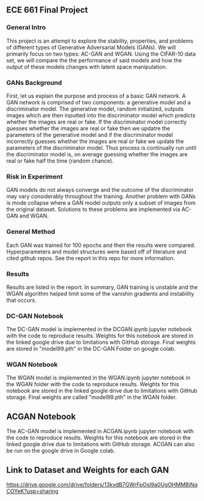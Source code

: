 ## ECE 661 Final Project

### General Intro

This project is an attempt to explore the stability, properties, and problems of different types of Generative Adversarial Models (GANs). We will primarily focus on two types: AC-GAN and WGAN. Using the CIFAR-10 data set, we will compare the the performance of said models and how the output of these models changes with latent space manipulation.

### GANs Background

First, let us explain the purpose and process of a basic GAN network. A GAN network is comprised of two components: a generative model and a discriminator model. The generative model, random initialized, outputs images which are then inputted into the discriminator model which predicts whether the images are real or fake. If the discriminator model correctly guesses whether the images are real or fake then we updatre the parameters of the generative model and if the discriminator model incorrectly guesses whether the images are real or fake we update the parameters of the discriminator model. Thus process is continually run until the discriminator model is, on average guessing whether the images are real or fake half the time (random chance). 

### Risk in Experiment

GAN models do not always converge and the outcome of the discriminator may vary considerably throughout the training. Another problem with GANs is mode collapse where a GAN model outputs only a subset of images from the original dataset. Solutions to these problems are implemented via AC-GAN and WGAN. 

### General Method 

Each GAN was trained for 100 epochs and then the results were compared. Hyperparameters and model structures were based off of literature and cited github repos. See the report in this repo for more information.

### Results

Results are listed in the report. In summary, GAN training is unstable and the WGAN algorithm helped limit some of the vanishin gradients and instability that occurs.

### DC-GAN Notebook 

The DC-GAN model is implemented in the DCGAN.ipynb jupyter notebook with the code to reproduce results. Weights for this notebook are stored in the linked google drive due to limitations with GitHub storage. Final weights are stored in "model99.pth" in the DC-GAN Folder on google colab.

### WGAN Notebook 

The WGAN model is implemented in the WGAN.ipynb jupyter notebook in the WGAN folder with the code to reproduce results. Weights for this notebook are stored in the linked google drive due to limitations with GitHub storage. Final weights are called "model99.pth" in the WGAN folder. 

## ACGAN Notebook

The AC-GAN model is implemented in ACGAN.ipynb jupyter notebook with the code to reproduce results. Weights for this notebook are stored in the linked google drive due to limitations with GitHub storage. ACGAN can also be run on the google drive in Google colab. 

## Link to Dataset and Weights for each GAN
https://drive.google.com/drive/folders/13kvdB7GWrFpOsl9a0UgOHMMBjNqCOYeK?usp=sharing
